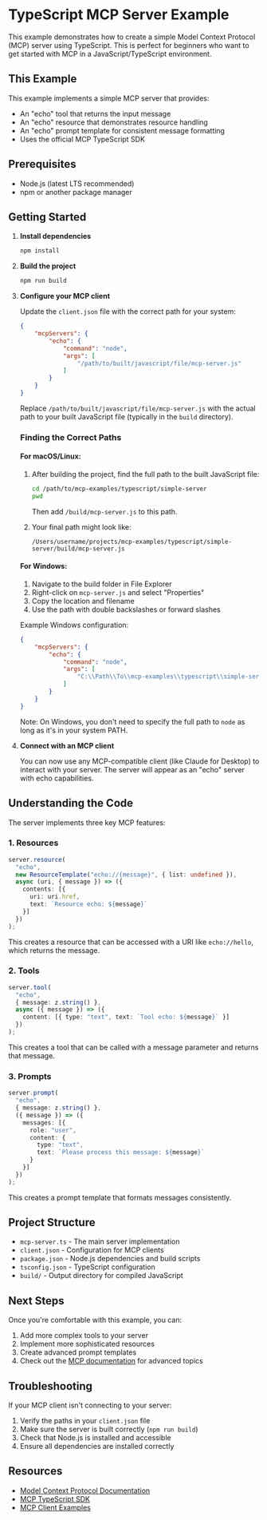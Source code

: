 # TypeScript MCP Server Example

This example demonstrates how to create a simple Model Context Protocol (MCP) server using TypeScript. This is perfect for beginners who want to get started with MCP in a JavaScript/TypeScript environment.

## This Example

This example implements a simple MCP server that provides:

- An "echo" tool that returns the input message
- An "echo" resource that demonstrates resource handling
- An "echo" prompt template for consistent message formatting
- Uses the official MCP TypeScript SDK

## Prerequisites

- Node.js (latest LTS recommended)
- npm or another package manager

## Getting Started

1. **Install dependencies**

   ```bash
   npm install
   ```

2. **Build the project**

   ```bash
   npm run build
   ```

3. **Configure your MCP client**

   Update the `client.json` file with the correct path for your system:

   ```json
   {
       "mcpServers": {
           "echo": {
               "command": "node",
               "args": [
                   "/path/to/built/javascript/file/mcp-server.js"
               ]
           }
       }
   }
   ```

   Replace `/path/to/built/javascript/file/mcp-server.js` with the actual path to your built JavaScript file (typically in the `build` directory).

   ### Finding the Correct Paths

   #### For macOS/Linux:
   
   1. After building the project, find the full path to the built JavaScript file:
      ```bash
      cd /path/to/mcp-examples/typescript/simple-server
      pwd
      ```
      Then add `/build/mcp-server.js` to this path.
      
   2. Your final path might look like:
      ```
      /Users/username/projects/mcp-examples/typescript/simple-server/build/mcp-server.js
      ```
      
   #### For Windows:
   
   1. Navigate to the build folder in File Explorer
   2. Right-click on `mcp-server.js` and select "Properties"
   3. Copy the location and filename
   4. Use the path with double backslashes or forward slashes
      
   Example Windows configuration:
   
   ```json
   {
       "mcpServers": {
           "echo": {
               "command": "node",
               "args": [
                   "C:\\Path\\To\\mcp-examples\\typescript\\simple-server\\build\\mcp-server.js"
               ]
           }
       }
   }
   ```
   
   Note: On Windows, you don't need to specify the full path to `node` as long as it's in your system PATH.

4. **Connect with an MCP client**

   You can now use any MCP-compatible client (like Claude for Desktop) to interact with your server. The server will appear as an "echo" server with echo capabilities.

## Understanding the Code

The server implements three key MCP features:

### 1. Resources

```typescript
server.resource(
  "echo",
  new ResourceTemplate("echo://{message}", { list: undefined }),
  async (uri, { message }) => ({
    contents: [{
      uri: uri.href,
      text: `Resource echo: ${message}`
    }]
  })
);
```

This creates a resource that can be accessed with a URI like `echo://hello`, which returns the message.

### 2. Tools

```typescript
server.tool(
  "echo",
  { message: z.string() },
  async ({ message }) => ({
    content: [{ type: "text", text: `Tool echo: ${message}` }]
  })
);
```

This creates a tool that can be called with a message parameter and returns that message.

### 3. Prompts

```typescript
server.prompt(
  "echo",
  { message: z.string() },
  ({ message }) => ({
    messages: [{
      role: "user",
      content: {
        type: "text",
        text: `Please process this message: ${message}`
      }
    }]
  })
);
```

This creates a prompt template that formats messages consistently.

## Project Structure

- `mcp-server.ts` - The main server implementation
- `client.json` - Configuration for MCP clients
- `package.json` - Node.js dependencies and build scripts
- `tsconfig.json` - TypeScript configuration
- `build/` - Output directory for compiled JavaScript

## Next Steps

Once you're comfortable with this example, you can:

1. Add more complex tools to your server
2. Implement more sophisticated resources
3. Create advanced prompt templates
4. Check out the [MCP documentation](https://modelcontextprotocol.io) for advanced topics

## Troubleshooting

If your MCP client isn't connecting to your server:

1. Verify the paths in your `client.json` file
2. Make sure the server is built correctly (`npm run build`)
3. Check that Node.js is installed and accessible
4. Ensure all dependencies are installed correctly

## Resources

- [Model Context Protocol Documentation](https://modelcontextprotocol.io)
- [MCP TypeScript SDK](https://github.com/modelcontextprotocol/typescript-sdk)
- [MCP Client Examples](https://modelcontextprotocol.io/clients)
